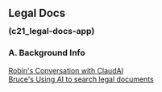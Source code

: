 <div style="width: 800px;">

## Legal Docs
### <div style="margin-top: -10px; margin-left: 0px; margin-bottom:20px;">(c21_legal-docs-app)</div>

### A. Background Info

[Robin's Conversation with ClaudAI](/setup/c21_legal-aidocs-app/c21_t001.01.3.41011.1445_response.md)    
[Bruce's Using AI to search legal documents](../../setup/c21_legal-aidocs-app/s02_t001.01.3.41011.1400_response_FoundationalAI.md)    

<div style="height:1000px;"></div>
</div>
